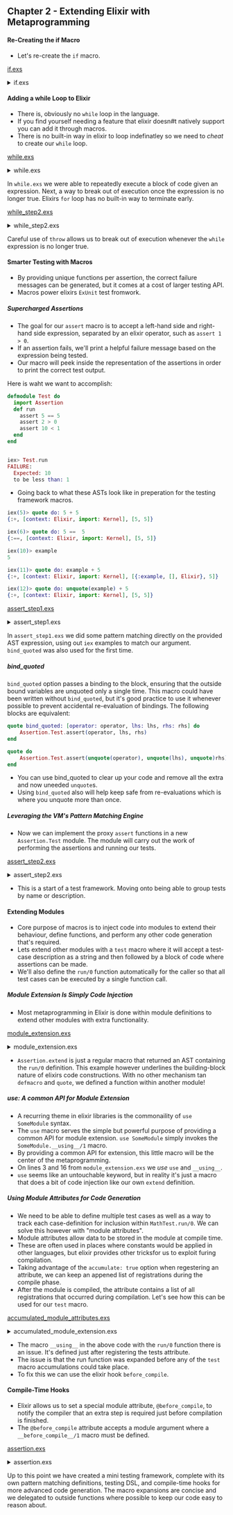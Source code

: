 ## Chapter 2 - Extending Elixir with Metaprogramming

#### Re-Creating the if Macro

-   Let's re-create the `if` macro.

[if.exs](../if/if.exs)

<details>
<summary>if.exs</summary>

```elixir
defmodule ControlFlow do
  defmacro my_if(expr, do: if_block), do: if(expr, do: if_block, else: nil)

  defmacro my_if(expr, do: if_block, else: else_block) do
    quote do
      case unquote(expr) do
        result when result in [false, nil] -> unquote(else_block)
        _ -> unquote(if_block)
      end
    end
  end
end
```

Output:

```elixir
iex(1)> ControlFlow.my_if 1 == 1 do
...(1)> "correct"
...(1)> else
...(1)> "incorrect"
...(1)> end
"correct"
```

</details>

#### Adding a while Loop to Elixir

-   There is, obviously no `while` loop in the language.
-   If you find yourself needing a feature that elixir doesn#t natively support you can add it through macros.
-   There is no built-in way in elixir to loop indefinatley so we need to _cheat_ to create our `while` loop.

[while.exs](../while/while.exs)

<details>
<summary>while.exs</summary>

```elixir
defmodule Loop do
  defmacro while(expression, do: block) do
    quote do
      for _ <- Stream.cycle([:ok]) do
        if unquote(expression) do
          unquote(block)
        else
          IO.puts("out of loop")
        end
      end
    end
  end
end
```

Output:

```elixir
iex> while true do
...>    IO.puts "looping!"
...> end
looping!
looping!
looping!
looping!
looping!
looping!
looping!
...
^C^C
```

</details>

In `while.exs` we were able to repeatedly execute a block of code given an expression. Next, a way to break out of execution once the expression is no longer true. Elixirs `for` loop has no built-in way to terminate early.

[while_step2.exs](../while/while_step2.exs)

<details>
<summary>while_step2.exs</summary>

```elixir
defmodule Loop do
  defmacro while(expression, do: block) do
    quote do
      try do
        for _ <- Stream.cycle([:ok]) do
          if unquote(expression) do
            unquote(block)
          else
            throw(:break)
          end
        end
      catch
        :break -> :ok
      end
    end
  end
end
```

Output:

```elixir
iex(1)> c "while_step2.exs"
[Loop]

iex(2)> import Loop
Loop

iex(3)> run_loop = fn ->
...(3)>   pid = spawn(fn -> :timer.sleep(4000) end)
...(3)>   while Process.alive?(pid) do
...(3)>     IO.puts "#{inspect :erlang.time} Stayin' alive!"
...(3)>     :timer.sleep 1000
...(3)>   end
...(3)> end
#Function<20.128620087/0 in :erl_eval.expr/5>

iex(4)> run_loop.()
{10, 40, 45} Stayin' alive!
{10, 40, 46} Stayin' alive!
{10, 40, 47} Stayin' alive!
{10, 40, 48} Stayin' alive!
:ok
```

</details>

Careful use of `throw` allows us to break out of execution whenever the `while` expression is no longer true.

#### Smarter Testing with Macros

-   By providing unique functions per assertion, the correct failure messages can be generated, but it comes at a cost of larger testing API.
-   Macros power elixirs `ExUnit` test fromwork. 

##### Supercharged Assertions

-   The goal for our `assert` macro is to accept a left-hand side and right-hand side expression, separated by an elixir operator, such as `assert 1 > 0`.
-   If an assertion fails, we'll print a helpful failure message based on the expression being tested.
-   Our macro will peek inside the representation of the assertions in order to print the correct test output.

Here is waht we want to accomplish:

```elixir
defmodule Test do
  import Assertion
  def run
    assert 5 == 5
    assert 2 > 0
    assert 10 < 1
  end
end


iex> Test.run
FAILURE:
  Expected: 10
  to be less than: 1
```

-   Going back to what these ASTs look like in preperation for the testing framework macros.

```elixir
iex(5)> quote do: 5 + 5
{:+, [context: Elixir, import: Kernel], [5, 5]}

iex(6)> quote do: 5 ==  5
{:==, [context: Elixir, import: Kernel], [5, 5]}

iex(10)> example
5

iex(11)> quote do: example + 5
{:+, [context: Elixir, import: Kernel], [{:example, [], Elixir}, 5]}

iex(12)> quote do: unquote(example) + 5
{:+, [context: Elixir, import: Kernel], [5, 5]}
```

[assert_step1.exs](../assertion/assert_step1.exs)

<details>
<summary>assert_step1.exs</summary>

```elixir
defmodule Assertion do
  # {:==, [context: Elixir, import: Kernel], [5, 5]}
  defmacro assert({operator, _, [lhs, rhs]}) do
    quote bind_quoted: [operator: operator, lhs: lhs, rhs: rhs] do
      Assertion.Test.assert(operator, lhs, rhs)
    end
  end
end
```

</details>

In `assert_step1.exs` we did some pattern matching directly on the provided AST expression, using out `iex` examples to match our argument.
`bind_quoted` was also used for the first time. 

##### bind_quoted

`bind_quoted` option passes a binding to the block, ensuring that the outside bound variables are unquoted only a single time. This macro could have been written without `bind_quoted`, but it's good practice to use it whenever possible to prevent accidental re-evaluation of bindings. The following blocks are equivalent:

```elixir
quote bind_quoted: [operator: operator, lhs: lhs, rhs: rhs] do
    Assertion.Test.assert(operator, lhs, rhs)
end

quote do
    Assertion.Test.assert(unquote(operator), unquote(lhs), unquote)rhs))
end
```

-   You can use bind_quoted to clear up your code and remove all the extra and now uneeded `unquote`s.
-   Using `bind_quoted` also will help keep safe from re-evaluations which is where you unquote more than once.

##### Leveraging the VM's Pattern Matching Engine

-   Now we can implement the proxy `assert` functions in a new `Assertion.Test` module. The module will carry out the work of performing the assertions and running our tests.

[assert_step2.exs](../assertion/assert_step2.exs)

<details>
<summary>assert_step2.exs</summary>

```elixir
defmodule Assertion do
  defmacro assert({operator, _, [lhs, rhs]}) do
    quote bind_quoted: [operator: operator, lhs: lhs, rhs: rhs] do
      Assertion.Test.assert(operator, lhs, rhs)
    end
  end
end

defmodule Assertion.Test do
  def pass do
    [:green, :bright, "PASSED!"]
    |> IO.ANSI.format()
    |> IO.puts()
  end

  def fail(lhs, rhs) do
    fail =
      [:red, :bright, "FAILED:"]
      |> IO.ANSI.format()

    IO.puts("""
    #{fail}
    Expected:     #{lhs}
    but received: #{rhs}
    """)
  end

  def assert(operator, lhs, rhs) do
    case operator do
      :== -> if lhs == rhs, do: pass(), else: fail(lhs, rhs)
      :> -> if lhs > rhs, do: pass(), else: fail(lhs, rhs)
      :< -> if lhs < rhs, do: pass(), else: fail(lhs, rhs)
    end
  end
end
```

Output:

```elixir
iex(1)> c "assert_step2.exs"
[Assertion.Test, Assertion]

iex(2)> import Assertion
Assertion

iex(3)> assert 1 > 2
FAILURE:
  Expected:           1
  to be greater than: 2

iex(4)> assert 5 == 5
:ok

iex(5)> assert 10 * 10 == 100
:ok

iex(6)> assert 10 * 10 == 101
FAILURE:
Expected:       100
to be equal to: 101
```

</details>

-   This is a start of a test framework. Moving onto being able to group tests by name or description.

#### Extending Modules

-   Core purpose of macros is to inject code into modules to extend their behaviour, define functions, and perform any other code generation that's required.
-   Lets extend other modules with a `test` macro where it will accept a test-case description as a string and then followed by a block of code where assertions can be made.
-   We'll also define the `run/0` function automatically for the caller so that all test cases can be executed by a single function call.

##### Module Extension Is Simply Code Injection

-   Most metaprogramming in Elixir is done within module definitions to extend other modules with extra functionality.

[module_extension.exs](../module-extension/module_extension.exs)

<details>
<summary>module_extension.exs</summary>

```elixir
defmodule Assertion do
  # ...
  defmacro __using__(options \\ []) do
    quote do
      import unquote(__MODULE__)

      def run do
        IO.puts("Running the tests...")
      end
    end
  end

  # ...
end

defmodule MathTest do
  use Assertion
end
```

Output:

```elixir
iex> MathTest.run
Running the tests...
:ok
```

</details>

-   `Assertion.extend` is just a regular macro that returned an AST containing the `run/0` definition. This example however underlines the building-block nature of elixirs code constructions. With no other mechanism tan `defmacro` and `quote`, we defined a function within another module!

##### use: A common API for Module Extension

-   A recurring theme in elixir libraries is the commonaility of `use SomeModule` syntax.
-   The `use` macro serves the simple but powerful purpose of providing a common API for module extension. `use SomeModule` simply invokes the `SomeModule.__using__/1` macro.
-   By providing a common API for extension, this little macro will be the center of the metaprogramming.
-   On lines 3 and 16 from `module_extension.exs` we _use_ `use` and `__using__`.
-   `use` seems like an untouchable keyword, but in reality it's just a macro that does a bit of code injection like our own `extend` definition. 

##### Using Module Attributes for Code Generation

-   We need to be able to define multiple test cases as well as a way to track each case-definition for inclusion within `MathTest.run/0`. We can solve this however with "module attributes".
-   Module attributes allow data to be stored in the module at compile time.
-   These are often used in places where constants would be applied in other languages, but elixir provides other tricksfor us to exploit furing compilation.
-   Taking advantage of the `accumulate: true` option when regestering an attribute, we can keep an appened list of registrations during the compile phase.
-   After the module is compiled, the attribute contains a list of all registrations that occurred during compilation. Let's see how this can be used for our `test` macro.

[accumulated_module_attributes.exs](../module-extension/accumulated_module_extension.exs)

<details>
<summary>accumulated_module_extension.exs</summary>

```elixir
defmodule Assertion do
  defmacro __using__(_options) do
    quote do
      import unquote(__MODULE__)
      Module.register_attribute(__MODULE__, :tests, accumulate: true)

      def run do
        IO.puts("Running the tests (#{inspect(@tests)}")
      end
    end
  end

  defmacro test(description, do: test_block) do
    test_func = String.to_atom(descriptions)

    quote do
      @tests {unquote(test_func), unquote(description)}
      def unquote(test_func)(), do: unquote(test_block)
    end
  end
end
```

</details>

-   The macro `__using__` in the above code with the `run/0` function there is an issue. It's defined just after registering the tests attribute.
-   The issue is that the run function was expanded before any of the `test` macro accumulations could take place.
-   To fix this we can use the elixir hook `before_compile`.

#### Compile-Time Hooks

-   Elixir allows us to set a special module attribute, `@before_compile`, to notify the compiler that an extra step is required just before compilation is finished.
-   The `@before_compile` attribute accepts a module argument where a `__before_compile__/1` macro must be defined.

[assertion.exs](assertion/assertion.exs)

<details>
<summary>assertion.exs</summary>

```elixir
defmodule Assertion do
  defmacro __using__(_options) do
    quote do
      import unquote(__MODULE__)
      Module.register_attribute(__MODULE__, :tests, accumulate: true)
      @before_compile unquote(__MODULE__)
    end
  end

  defmacro __before_compile__(_env) do
    quote do
      def run, do: Assertion.Test.run(@tests, __MODULE__)
    end
  end

  defmacro test(description, do: test_block) do
    test_func = String.to_atom(description)

    quote do
      @tests {unquote(test_func), unquote(description)}
      def unquote(test_func)(), do: unquote(test_block)
    end
  end

  defmacro assert({operator, _, [lhs, rhs]}) do
    quote bind_quoted: [operator: operator, lhs: lhs, rhs: rhs] do
      Assertion.Test.assert(operator, lhs, rhs)
    end
  end
end

defmodule Assertion.Test do
  def run(tests, module) do
    Enum.each(tests, fn {test_func, description} ->
      case apply(module, test_func, []) do
        :ok ->
          IO.write(".")

        {:fail, reason} ->
          IO.puts("""

          =============================================
            FAILURE:  #{description}
          =============================================

            #{reason}
          """)
      end
    end)
  end

  def pass do
    [:green, :bright, "PASSED!"]
    |> IO.ANSI.format()
    |> IO.puts()
  end

  def fail(lhs, rhs) do
    fail =
      [:red, :bright, "FAILED:"]
      |> IO.ANSI.format()

    IO.puts("""
    #{fail}
    Expected:     #{lhs}
    but received: #{rhs}
    """)
  end

  # def assert(operator, lhs, rhs) do
  #   case operator do
  #     :== -> if lhs == rhs, do: pass(), else: fail(lhs, rhs)
  #     :> -> if lhs > rhs, do: pass(), else: fail(lhs, rhs)
  #     :< -> if lhs < rhs, do: pass(), else: fail(lhs, rhs)
  #   end
  # end

  def assert(:==, lhs, rhs) when lhs == rhs do
    :ok
  end

  def assert(:==, lhs, rhs) do
    {:fail,
     """
     Expected:       #{lhs}
     to be equal to: #{rhs}
     """}
  end

  def assert(:>, lhs, rhs) when lhs > rhs do
    :ok
  end

  def assert(:>, lhs, rhs) do
    {:fail,
     """
         Expected:           #{lhs}
         to be greater than: #{rhs}
     """}
  end
end

defmodule MathTest do
  use Assertion

  test "integers can be added and subtracted" do
    assert 1 + 1 == 2
    assert 2 + 3 == 5
    assert 5 - 5 == 10
  end

  test "ints can be multiplied and divided" do
    assert 5 * 5 == 25
    assert 10 / 2 == 5
    assert 50 / 2 == 40
  end
end
```

Output:

```elixir
iex(1)> MathTest.run

=============================================
FAILURE:  ints can be multiplied and divided
=============================================

Expected:       25.0
to be equal to: 40



=============================================
FAILURE:  integers can be added and subtracted
=============================================

Expected:       0
to be equal to: 10


:ok
```

</details>

Up to this point we have created a mini testing framework, complete with its own pattern matching definitions, testing DSL, and compile-time hooks for more advanced code generation. The macro expansions are concise and we delegated to outside functions where possible to keep our code easy to reason about.
